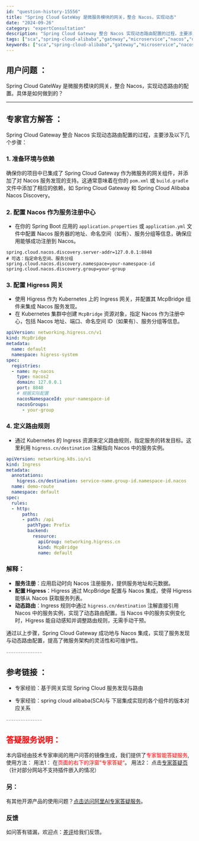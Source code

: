 ```yaml
---
id: "question-history-15556"
title: "Spring Cloud GateWay 是微服务模块的网关，整合 Nacos，实现动态"
date: "2024-09-26"
category: "expertConsultation"
description: "Spring Cloud Gateway 整合 Nacos 实现动态路由配置的过程，主要涉及以下几个步骤：### 1. **准备环境与依赖**确保你的项目中已集成了 Spring Cloud Gateway 作为微服务的网关组件，并添加了对 Nacos 服务发现的支持。这通常意味着在你的 `pom."
tags: ["sca","spring-cloud-alibaba","gateway","microservice","nacos","dynamic","routing"]
keywords: ["sca","spring-cloud-alibaba","gateway","microservice","nacos","dynamic","routing"]
---
```


## 用户问题 ： 
 Spring Cloud GateWay 是微服务模块的网关，整合 Nacos，实现动态路由的配置。具体是如何做到的？  

---------------
## 专家官方解答 ：

Spring Cloud Gateway 整合 Nacos 实现动态路由配置的过程，主要涉及以下几个步骤：

### 1. **准备环境与依赖**
确保你的项目中已集成了 Spring Cloud Gateway 作为微服务的网关组件，并添加了对 Nacos 服务发现的支持。这通常意味着在你的 `pom.xml` 或 `build.gradle` 文件中添加了相应的依赖，如 Spring Cloud Gateway 和 Spring Cloud Alibaba Nacos Discovery。

### 2. **配置 Nacos 作为服务注册中心**
- 在你的 Spring Boot 应用的 `application.properties` 或 `application.yml` 文件中配置 Nacos 服务器的地址、命名空间（如有）、服务分组等信息，确保应用能够成功注册到 Nacos。

```properties
spring.cloud.nacos.discovery.server-addr=127.0.0.1:8848
# 可选：指定命名空间、服务分组
spring.cloud.nacos.discovery.namespace=your-namespace-id
spring.cloud.nacos.discovery.group=your-group
```

### 3. **配置 Higress 网关**
- 使用 Higress 作为 Kubernetes 上的 Ingress 网关，并配置其 McpBridge 组件来集成 Nacos 服务发现。
- 在 Kubernetes 集群中创建 `McpBridge` 资源对象，指定 Nacos 作为注册中心，包括 Nacos 地址、端口、命名空间 ID（如果有）、服务分组等信息。

```yaml
apiVersion: networking.higress.cn/v1
kind: McpBridge
metadata:
  name: default
  namespace: higress-system
spec:
  registries:
  - name: my-nacos
    type: nacos2
    domain: 127.0.0.1
    port: 8848
    # 根据实际配置
    nacosNamespaceId: your-namespace-id
    nacosGroups:
      - your-group
```

### 4. **定义路由规则**
- 通过 Kubernetes 的 Ingress 资源来定义路由规则，指定服务的转发目标。这里利用 `higress.cn/destination` 注解指向 Nacos 中的服务实例。

```yaml
apiVersion: networking.k8s.io/v1
kind: Ingress
metadata:
  annotations:
    higress.cn/destination: service-name.group-id.namespace-id.nacos
  name: demo-route
  namespace: default
spec:
  rules:
  - http:
      paths:
      - path: /api
        pathType: Prefix
        backend:
          resource:
            apiGroup: networking.higress.cn
            kind: McpBridge
            name: default
```

### 解释：
- **服务注册**：应用启动时向 Nacos 注册服务，提供服务地址和元数据。
- **配置 Higress**：Higress 通过 McpBridge 配置与 Nacos 集成，使得 Higress 能够从 Nacos 获取服务列表。
- **动态路由**：Ingress 规则中通过 `higress.cn/destination` 注解直接引用 Nacos 中的服务实例，实现了动态路由配置。当 Nacos 中的服务实例变化时，Higress 能自动感知并调整路由规则，无需手动干预。

通过以上步骤，Spring Cloud Gateway 成功地与 Nacos 集成，实现了服务发现与动态路由配置，提高了微服务架构的灵活性和可维护性。


<font color="#949494">---------------</font> 


## 参考链接 ：

* 专家经验：基于网关实现 Spring Cloud 服务发现与路由 
 
 * 专家经验：spring cloud alibaba(SCA)与 下层集成实现的各个组件的版本对应关系 


 <font color="#949494">---------------</font> 
 


## <font color="#FF0000">答疑服务说明：</font> 

本内容经由技术专家审阅的用户问答的镜像生成，我们提供了<font color="#FF0000">专家智能答疑服务</font>,使用方法：
用法1： 在<font color="#FF0000">页面的右下的浮窗”专家答疑“</font>。
用法2： 点击[专家答疑页](https://answer.opensource.alibaba.com/docs/intro)（针对部分网站不支持插件嵌入的情况）
### 另：


有其他开源产品的使用问题？[点击访问阿里AI专家答疑服务](https://answer.opensource.alibaba.com/docs/intro)。
### 反馈
如问答有错漏，欢迎点：[差评](https://ai.nacos.io/user/feedbackByEnhancerGradePOJOID?enhancerGradePOJOId=15581)给我们反馈。
